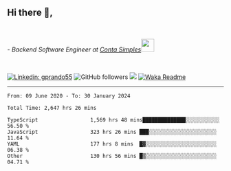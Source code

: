 <h2>Hi there  👋,</h2> </br>

<p><em>- Backend Software Engineer at <a href="https://contasimples.com">Conta Simples</a><img src="https://media.giphy.com/media/WUlplcMpOCEmTGBtBW/giphy.gif" width="30"> 
</em></p></br>


[![Linkedin: gprando55](https://img.shields.io/badge/-gprando55-blue?style=flat-square&logo=Linkedin&logoColor=white&link=https://www.linkedin.com/in/prandogabriel/)](https://www.linkedin.com/in/prandogabriel)
![GitHub followers](https://img.shields.io/github/followers/prandogabriel?label=Follow&style=social)
![](https://visitor-badge.glitch.me/badge?page_id=prandogabriel.prandogabriel)
[![Waka Readme](https://github.com/prandogabriel/prandogabriel/actions/workflows/update-stats.yml.yml/badge.svg)](https://github.com/prandogabriel/prandogabriel/actions/workflows/update-stats.yml.yml)

---

<!--START_SECTION:waka-->

```golang
From: 09 June 2020 - To: 30 January 2024

Total Time: 2,647 hrs 26 mins

TypeScript                 1,569 hrs 48 mins██████████████░░░░░░░░░░░   56.50 %
JavaScript                 323 hrs 26 mins ███░░░░░░░░░░░░░░░░░░░░░░   11.64 %
YAML                       177 hrs 8 mins  █▓░░░░░░░░░░░░░░░░░░░░░░░   06.38 %
Other                      130 hrs 56 mins █▒░░░░░░░░░░░░░░░░░░░░░░░   04.71 %
```

<!--END_SECTION:waka-->

